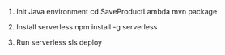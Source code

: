1. Init Java environment
   cd SaveProductLambda
   mvn package
   
2. Install serverless
   npm install -g serverless
   
3. Run serverless
   sls deploy
